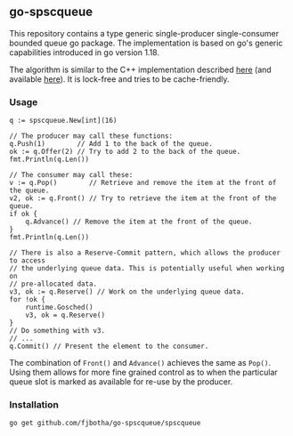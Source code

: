 ## go-spscqueue

This repository contains a type generic single-producer single-consumer bounded queue go package.
The implementation is based on go's generic capabilities introduced in go version 1.18.

The algorithm is similar to the C++ implementation described [here](https://rigtorp.se/ringbuffer/) (and available [here](https://github.com/rigtorp/SPSCQueue)).
It is lock-free and tries to be cache-friendly.

### Usage

```
q := spscqueue.New[int](16)

// The producer may call these functions:
q.Push(1)        // Add 1 to the back of the queue.
ok := q.Offer(2) // Try to add 2 to the back of the queue.
fmt.Println(q.Len())

// The consumer may call these:
v := q.Pop()        // Retrieve and remove the item at the front of the queue.
v2, ok := q.Front() // Try to retrieve the item at the front of the queue.
if ok {
	q.Advance() // Remove the item at the front of the queue.
}
fmt.Println(q.Len())

// There is also a Reserve-Commit pattern, which allows the producer to access
// the underlying queue data. This is potentially useful when working on
// pre-allocated data.
v3, ok := q.Reserve() // Work on the underlying queue data.
for !ok {
	runtime.Gosched()
	v3, ok = q.Reserve()
}
// Do something with v3.
// ...
q.Commit() // Present the element to the consumer.

```

The combination of `Front()` and `Advance()` achieves the same as `Pop()`. Using them allows for
more fine grained control as to when the particular queue slot is marked as available for re-use by
the producer.

### Installation

```
go get github.com/fjbotha/go-spscqueue/spscqueue
```
